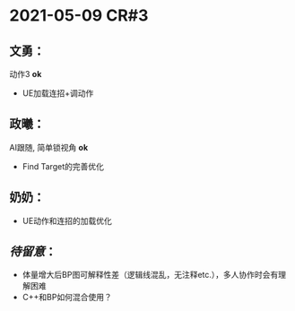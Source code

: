 # 2021-05-09 CR#3

## 文勇：
动作3 **ok**
- UE加载连招+调动作

## 政曦：
AI跟随, 简单锁视角 **ok** 
- Find Target的完善优化

## 奶奶：
- UE动作和连招的加载优化

## *待留意*：
* 体量增大后BP图可解释性差（逻辑线混乱，无注释etc.），多人协作时会有理解困难
* C++和BP如何混合使用？
